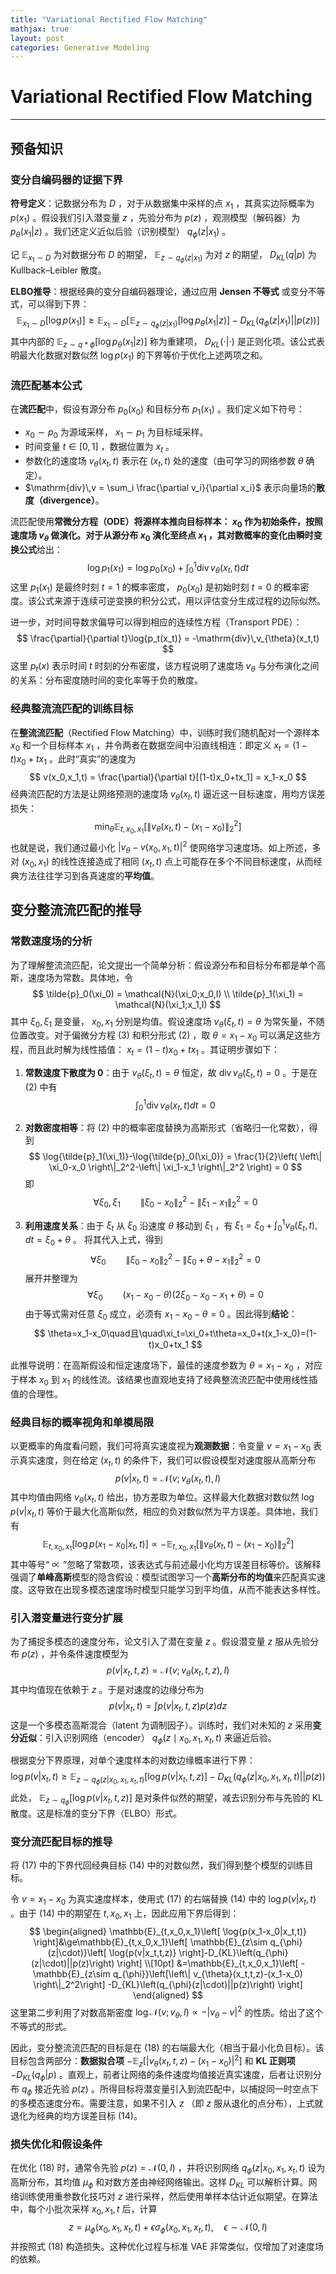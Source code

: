 ```yaml
---
title: "Variational Rectified Flow Matching"
mathjax: true
layout: post
categories: Generative Modeling
---
```


# Variational Rectified Flow Matching

---

## 预备知识

### 变分自编码器的证据下界

**符号定义**：记数据分布为 $D$ ，对于从数据集中采样的点 $x_1$ ，其真实边际概率为 $p(x_1)$ 。假设我们引入潜变量 $z$ ，先验分布为 $p(z)$ ，观测模型（解码器）为 $p_\theta(x_1|z)$ 。我们还定义近似后验（识别模型） $q_\phi(z|x_1)$ 。

记 $\mathbb{E}_{x_1\sim D}$ 为对数据分布 $D$ 的期望， $\mathbb{E}_{z\sim q_\phi(z|x_1)}$ 为对 $z$ 的期望， $D_{KL}(q|p)$ 为Kullback–Leibler 散度。

**ELBO推导**：根据经典的变分自编码器理论，通过应用 **Jensen 不等式** 或变分不等式，可以得到下界：
$$
\mathbb{E}_{x_1\sim D}\left[\log{p(x_1)}\right] \ge \mathbb{E}_{x_1\sim D}\left[ \mathbb{E}_{z\sim q_{\phi}(z|x_1)}\left[ \log{p_{\theta}(x_1|z)}\right] - D_{KL}\left( q_{\phi}(z|x_1)||p(z) \right)  \right]
$$
其中内部的 $\mathbb{E}_{z\sim q*\phi}[\log p_\theta(x_1|z)]$ 称为重建项， $D_{KL}(\cdot|\cdot)$ 是正则化项。该公式表明最大化数据对数似然 $\log p(x_1)$ 的下界等价于优化上述两项之和。

### 流匹配基本公式

在**流匹配**中，假设有源分布 $p_0(x_0)$ 和目标分布 $p_1(x_1)$ 。我们定义如下符号：

- $x_0 \sim p_0$ 为源域采样， $x_1 \sim p_1$ 为目标域采样。
- 时间变量 $t\in[0,1]$ ，数据位置为 $x_t$ 。
- 参数化的速度场 $\displaystyle v_\theta(x_t,t)$ 表示在 $(x_t,t)$ 处的速度（由可学习的网络参数 $\theta$ 确定）。
- $\mathrm{div}\,v = \sum_i \frac{\partial v_i}{\partial x_i}$ 表示向量场的**散度（divergence）**。

流匹配使用**常微分方程（ODE）**将源样本推向目标样本： $x_0$ 作为初始条件，按照速度场 $v_\theta$ 做演化。对于从源分布 $x_0$ 演化至终点 $x_1$ ，其对数概率的变化由**瞬时变换公式**给出：
$$
\log{p_1(x_1)} = \log{p_0(x_0)}+\int_0^1\mathrm{div}\,v_{\theta}(x_t,t)dt
$$
这里 $p_1(x_1)$ 是最终时刻 $t=1$ 的概率密度， $p_0(x_0)$ 是初始时刻 $t=0$ 的概率密度。该公式来源于连续可逆变换的积分公式，用以评估变分生成过程的边际似然。

进一步，对时间导数求偏导可以得到相应的连续性方程（Transport PDE）：
$$
\frac{\partial}{\partial t}\log{p_t(x_t)} = -\mathrm{div}\,v_{\theta}(x_t,t)
$$
这里 $p_t(x)$ 表示时间 $t$ 时刻的分布密度，该方程说明了速度场 $v_\theta$ 与分布演化之间的关系：分布密度随时间的变化率等于负的散度。

### 经典整流流匹配的训练目标

在**整流流匹配**（Rectified Flow Matching）中，训练时我们随机配对一个源样本 $x_0$ 和一个目标样本 $x_1$ ，并令两者在数据空间中沿直线相连：即定义 $x_t=(1-t)x_0 + t x_1$ 。此时“真实”的速度为
$$
v(x_0,x_1,t) = \frac{\partial}{\partial t}[(1-t)x_0+tx_1] = x_1-x_0
$$
经典流匹配的方法是让网络预测的速度场 $v_\theta(x_t,t)$ 逼近这一目标速度，用均方误差损失：
$$
\min_{\theta}\mathbb{E}_{t,x_0,x_1}\left[\left\| v_{\theta}(x_t,t)-(x_1-x_0) \right\|_2^2\right]
$$
也就是说，我们通过最小化 $|v_\theta - v(x_0,x_1,t)|^2$ 使网络学习速度场。如上所述，多对 $(x_0,x_1)$ 的线性连接造成了相同 $(x_t,t)$ 点上可能存在多个不同目标速度，从而经典方法往往学习到各真速度的**平均值**。

## 变分整流流匹配的推导

### 常数速度场的分析

为了理解整流流匹配，论文提出一个简单分析：假设源分布和目标分布都是单个高斯，速度场为常数。具体地，令
$$
\tilde{p}_0(\xi_0) = \mathcal{N}(\xi_0;x_0,I)
\\
\tilde{p}_1(\xi_1) = \mathcal{N}(\xi_1;x_1,I)
$$
其中 $\xi_0,\xi_1$ 是变量， $x_0,x_1$ 分别是均值。假设速度场 $v_\theta(\xi_t,t)=\theta$ 为常矢量，不随位置改变。对于偏微分方程 (3) 和积分形式 (2) ，取 $\theta = x_1 - x_0$ 可以满足这些方程，而且此时解为线性插值： $x_t = (1-t)x_0 + t x_1$ 。其证明步骤如下：

1. **常数速度下散度为 0**：由于 $v_\theta(\xi_t,t)=\theta$ 恒定，故 $\mathrm{div}\,v_\theta(\xi_t,t) = 0$ 。于是在 (2) 中有
   $$
   \int_0^1\mathrm{div}\,v_{\theta}(x_t,t)dt=0
   $$

2. **对数密度相等**：将 (2) 中的概率密度替换为高斯形式（省略归一化常数），得到
   $$
   \log{\tilde{p}_1(\xi_1)}-\log{\tilde{p}_0(\xi_0)} = \frac{1}{2}\left( \left\| \xi_0-x_0 \right\|_2^2-\left\| \xi_1-x_1 \right\|_2^2 \right) = 0
   $$
   即
   $$
   \forall\xi_0,\xi_1\qquad\left\| \xi_0-x_0 \right\|_2^2-\left\| \xi_1-x_1 \right\|_2^2=0
   $$

3. **利用速度关系**：由于 $\xi_t$ 从 $\xi_0$ 沿速度 $\theta$ 移动到 $\xi_1$ ，有 $\xi_1 = \xi_0 + \int_0^1 v_\theta(\xi_t,t),dt = \xi_0 + \theta$ 。 将其代入上式，得到
   $$
   \forall\xi_0\qquad\left\| \xi_0-x_0 \right\|_2^2-\left\| \xi_0+\theta-x_1 \right\|_2^2=0
   $$
   展开并整理为
   $$
   \forall\xi_0\qquad(x_1-x_0-\theta)(2\xi_0-x_0-x_1+\theta)=0
   $$
   由于等式需对任意 $\xi_0$ 成立，必须有 $x_1 - x_0 - \theta = 0$ 。因此得到**结论**：
   $$
   \theta=x_1-x_0\quad且\quad\xi_t=\xi_0+t\theta=x_0+t(x_1-x_0)=(1-t)x_0+tx_1
   $$

此推导说明：在高斯假设和恒定速度场下，最佳的速度参数为 $\theta = x_1 - x_0$ ，对应于样本 $x_0$ 到 $x_1$ 的线性流。该结果也直观地支持了经典整流流匹配中使用线性插值的合理性。

### 经典目标的概率视角和单模局限

以更概率的角度看问题，我们可将真实速度视为**观测数据**：令变量 $v = x_1 - x_0$ 表示真实速度，则在给定 $(x_t,t)$ 的条件下，我们可以假设模型对速度服从高斯分布
$$
p(v|x_t,t)=\mathcal{N}(v;v_{\theta}(x_t,t),I)
$$
其中均值由网络 $v_\theta(x_t,t)$ 给出，协方差取为单位。这样最大化数据对数似然 $\log p(v|x_t,t)$ 等价于最大化高斯似然，相应的负对数似然为平方误差。具体地，我们有
$$
\mathbb{E}_{t,x_0,x_1}\left[ \log{p(x_1-x_0|x_t,t)} \right]\propto-\mathbb{E}_{t,x_0,x_1}\left[\left\| v_{\theta}(x_t,t)-(x_1-x_0) \right\|_2^2\right]
$$
其中等号“ $\propto$ ”忽略了常数项，该表达式与前述最小化均方误差目标等价。该解释强调了**单峰高斯**模型的隐含假设：模型试图学习一个**高斯分布的均值**来匹配真实速度。这导致在出现多模态速度场时模型只能学习到平均值，从而不能表达多样性。

### 引入潜变量进行变分扩展

为了捕捉多模态的速度分布，论文引入了潜在变量 $z$ 。假设潜变量 $z$ 服从先验分布 $p(z)$ ，并令条件速度模型为
$$
p(v|x_t,t,z)=\mathcal{N}(v;v_{\theta}(x_t,t,z),I)
$$
其中均值现在依赖于 $z$ 。于是对速度的边缘分布为
$$
p(v|x_t,t) = \int p(v|x_t,t,z)p(z)dz
$$
这是一个多模态高斯混合（latent 为调制因子）。训练时，我们对未知的 $z$ 采用**变分近似**：引入识别网络（encoder） $q_\phi(z\mid x_0,x_1,x_t,t)$ 来逼近后验。

根据变分下界原理，对单个速度样本的对数边缘概率进行下界：
$$
\log{p(v|x_t,t)}\ge\mathbb{E}_{z\sim q_{\phi}(z|x_0,x_1,x_t,t)}\left[ \log{p(v|x_t,t,z)} \right]-D_{KL}\left(q_{\phi}(z|x_0,x_1,x_t,t)||p(z)\right)
$$
此处， $\mathbb{E}_{z\sim q_\phi}[\log p(v|x_t,t,z)]$ 是对条件似然的期望，减去识别分布与先验的 KL 散度。这是标准的变分下界（ELBO）形式。

### 变分流匹配目标的推导

将 (17) 中的下界代回经典目标 (14) 中的对数似然，我们得到整个模型的训练目标。

令 $v = x_1 - x_0$ 为真实速度样本，使用式 (17) 的右端替换 (14) 中的 $\log p(v|x_t,t)$ 。由于 (14) 中的期望在 $t,x_0,x_1$ 上，因此应用下界后得到：
$$
\begin{aligned}
\mathbb{E}_{t,x_0,x_1}\left[ \log{p(x_1-x_0|x_t,t)} \right]&\ge\mathbb{E}_{t,x_0,x_1}\left[ \mathbb{E}_{z\sim q_{\phi}(z|\cdot)}\left[ \log{p(v|x_t,t,z)} \right]-D_{KL}\left(q_{\phi}(z|\cdot)||p(z)\right) \right]
\\[10pt]
&=\mathbb{E}_{t,x_0,x_1}\left[ -\mathbb{E}_{z\sim q_{\phi}}\left[\left\| v_{\theta}(x_t,t,z)-(x_1-x_0) \right\|_2^2\right] -D_{KL}\left(q_{\phi}(z|\cdot)||p(z)\right) \right]
\end{aligned}
$$
这里第二步利用了对数高斯密度 $\log \mathcal{N}(v;v_\theta, I) \propto -|v_\theta - v|^2$ 的性质。给出了这个不等式的形式。

因此，变分整流流匹配的目标是在 (18) 的右端最大化（相当于最小化负目标）。该目标包含两部分：**数据拟合项** $-\mathbb{E}_{z}[|v_\theta(x_t,t,z)-(x_1-x_0)|^2]$ 和 **KL 正则项** $-D_{KL}(q_\phi|p)$ 。直观上，前者让网络的条件速度均值接近真实速度，后者让识别分布 $q_\phi$ 接近先验 $p(z)$ 。所得目标将潜变量引入到流匹配中，以捕捉同一时空点下的多模态速度分布。需要注意，如果不引入 $z$ （即 $z$ 服从退化的点分布），上式就退化为经典的均方误差目标 (14)。

### 损失优化和假设条件

在优化 (18) 时，通常令先验 $p(z) = \mathcal{N}(0,I)$ ，并将识别网络 $q_\phi(z|x_0,x_1,x_t,t)$ 设为高斯分布，其均值 $\mu_\phi$ 和对数方差由神经网络输出。这样 $D_{KL}$ 可以解析计算。网络训练使用重参数化技巧对 $z$ 进行采样，然后使用单样本估计近似期望。在算法中，每个小批次采样 ${x_0,x_1,t}$ 后，计算
$$
z=\mu_{\phi}(x_0,x_1,x_t,t)+\epsilon\sigma_{\phi}(x_0,x_1,x_t,t),\quad\epsilon\sim\mathcal{N}(0,I)
$$
并按照式 (18) 构造损失。这种优化过程与标准 VAE 非常类似，仅增加了对速度场的依赖。